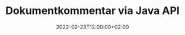 ---
############################# Static ############################
layout: "product"
date: 2022-02-23T12:00:00+02:00
draft: false

product: "Annotation"
product_tag: "annotation"
platform: "Java"
platform_tag: "java"

############################# Head ############################
head_title: "Java Document Annotation API | Visa och kommentera PDF Word Excel PPTX-bilder"
head_description: "Java Document Annotation API. Visa, tagga, kommentera och kommentera PDF Word DOCX, Excel XLSX, PPTX, EML EMLX, VSS VSD, OTP, CAD och bildfilformat."

############################# Header ##########################
title: "Dokumentkommentar via Java API"
description: "Bygg Java-applikationer med möjligheter att visa och kommentera PDF, HTML, MS Office och andra dokumentformat utan att installera någon extern programvara."
button:
    enable: true
    icon: "fas fa-arrow-down"
    label: "Ladda ner gratis provversion"
    link: "https://downloads.groupdocs.com/annotation/java"

############################# SubMenu #########################
submenu:
    enable: true
    
    left:
        img_alt: "GroupDocs.Annotation for Java"
        image: "https://www.groupdocs.cloud/templates/groupdocs/images/product-logos/groupdocs-annotation-java.png"
        product: "GroupDocs.Annotation"
        platform: "Java"

    middle:
        button:
            # button loop
            - link: "#features"
              text: "Funktioner"

            # button loop
            - link: "https://products.groupdocs.app/annotation"
              text: "Livedemos"

            # button loop
            - link: "https://purchase.groupdocs.com/pricing/annotation/java"
              text: "Prissättning"

    right:
        link_download: "https://downloads.groupdocs.com/annotation"
        link_learn: "https://docs.groupdocs.com/annotation/java/"
        link_buy: "https://purchase.groupdocs.com"

############################# Overview ############################
overview:
    enable: true
    content: |
      GroupDocs.Annotation Java API är en produkt som låter dig arbeta med anteckningar i dokument på olika plattformar och operativsystem, såsom Android, MacOS, Linux, Windows. GroupDocs.Annotation tillhandahåller ett bibliotek med enkelt API som ger många fördelar: om du till exempel behöver hålla data konfidentiell eller välja hur mycket kraft du behöver för att arbeta med biblioteket, eller delvis ändra arbetet med kommentarer, är biblioteket mycket lätt och flexibel.

      GroupDocs.Annotation for Java API låter dig arbeta med olika typer av kommentarer, som inkluderar: Text, Polyline, Area, Underline, Point, Watermark, Arrow, Ellipse, Text Replacement, Distance, Text Field, Resource Redaction etc. Och stöder de flesta populära dokumentformat som: PDF, HTML, Microsoft Office Word, Excel-kalkylblad, PowerPoint-presentationer, Visio, Outlook-e-post, bilder, metafiler, CAD-ritningar och olika andra format. API:et ger möjlighet att få miniatyrbilder av dokumentsidor och stöder import och export av kommentarer till och från PDF-filer.

      Med hjälp av biblioteket kan du [lägga till](/annotation/java/bmp/), [redigera](/annotation/java/bmp/), [extrahera](/annotation/java/bmp/) och [radera](/annotation/java/bmp/) anteckningar från dokument, rotera dokument, ändra miniatyrbildslösning och detta är inte en komplett lista över alla möjligheter. Den erbjuder också en omfattande uppsättning dataobjekt för att anpassa anteckningsegenskaper enligt dina krav inom alla dokumentformat som stöds.

      Att arbeta med GroupDocs.Annotation for Java API är väldigt enkelt och består av bara några få grundläggande steg. Först måste du konfigurera en licens, sedan välja filen som du vill arbeta med, sedan manipulera på något sätt med dokumentkommentarer (ta bort/redigera/extrahera/ta bort) och spara resultatet. För mer information, se produkt [dokumentation](https://docs.groupdocs.com/annotation/java/getting-started/) eller våra [exempel](https://github.com/groupdocs-annotation/GroupDocs.Annotation-for-Java) set.
      
      GroupDocs.Annotation uppdateras regelbundet och ger support till sina kunder, du är alltid välkommen att ställa frågor till oss eller skicka dina idéer eller berätta om dina behov av något nytt och vi implementerar det gärna i våra nya versioner.
    tabs:
      enable: true
      
      ## TAB ONE ##
      tab_one:
        description: |
          Följande är en översikt över GroupDocs.Annotation för Java:
      
        right:
          enable: true
          icon: "fab fa-html5"
          title:  Översikt
          content: |
            * Lägg till anteckningar
            * Exportera kommentarer 
            * Importera kommentarer
            * Svarsbaserade kommentarer
            * Anteckningskompatibilitet
      
      ## TAB TWO ##
      tab_two:
        description: |
          GroupDocs.Annotation för Java stöder alla populära [dokumentfilformat](https://docs.groupdocs.com/annotation/java/supported-document-formats/) inklusive: Microsoft Office, PDF, bilder och många andra.

        left:
          enable: true
          table:
            # table loop
            - title: "Microsoft Office Formats"
              content: |
                * **Word**: [DOC](/annotation/java/doc/), [DOCX](/annotation/java/docx/), [DOCM](/annotation/java/docm/), [DOT](/annotation/java/dot/), [DOTX](/annotation/java/dotx/), [RTF](/annotation/java/rtf/)
                * **Excel**: [XLS](/annotation/java/xls/), [XLSX](/annotation/java/xlsx/), [XLSB](/annotation/java/xlsb/), [XLSM](/annotation/java/xlsm/)
                * **PowerPoint**: [PPT](/annotation/java/ppt/), [PPTX](/annotation/java/pptx/), [PPS](/annotation/java/pps/), [PPSX](/annotation/java/ppsx/), [POTM](/annotation/java/potm/), [POTX](/annotation/java/potx/), [PPSM](/annotation/java/ppsm/), [PPTM](/annotation/java/pptm/), [WMF](/annotation/java/wmf/), [EMF](/annotation/java/emf/)
                * **Outlook**: [EML](/annotation/java/eml/), [EMLX](/annotation/java/emlx/), [MSG](/annotation/java/msg/)
                * **Visio**: [VSS](/annotation/java/vss/), [VST](/annotation/java/vst/), [VSD](/annotation/java/vsd/), [VSDX](/annotation/java/vsdx/), [VSX](/annotation/java/vsx/)

        right:
          enable: true
          table:
            # table loop
            - title: "Other Formats"
              content: |
                * **Portable**: [PDF](/annotation/java/pdf/) (PDF/A-1a, PDF/A-1b, PDF/A-2a)
                * **OpenDocument**: [ODT](/annotation/java/odt/), [ODS](/annotation/java/ods/), [ODP](/annotation/java/odp/)
                * **Images**: [BMP](/annotation/java/bmp/), [JPG](/annotation/java/jpg/), [JPEG](/annotation/java/jpeg/), [TIFF](/annotation/java/tiff/), [TIF](/annotation/java/tif/), [PNG](/annotation/java/png/), [GIF](/annotation/java/gif/), [DCM](/annotation/java/dcm/), [DICOM](/annotation/java/dicom/)
                * **AutoCAD**: [DWG](/annotation/java/dwg/), [DXF](/annotation/java/dxf/), [CAD](/annotation/java/cad/)
                * **Other**: [HTM](/annotation/java/htm/), [HTML](/annotation/java/html/), [CSV](/annotation/java/csv/), [DJVU](/annotation/java/djvu/), [OTP](/annotation/java/otp/), [OTT](/annotation/java/ott/)

      ## TAB THREE ##
      tab_three:
        description: |
          GroupDocs.Annotation for Java stöder följande operativsystem, ramar och pakethanterare:
        
        left:
          enable: true
          table:
            # table loop
            - icon: "fab fa-windows"
              title:  Operativsystem
              content: |
                * Microsoft Windows Desktop
                * Microsoft Windows Server
                * Linux
                * MacOS

            # table loop
            - icon: "fas fa-code"
              title:  Ramar som stöds
              content: |
                * Java 7 (1.7) and above

        right:
          enable: true
          table:
            # table loop
            - icon: "fas fa-cogs"
              title:  Utvecklingsmiljöer
              content: |
                * NetBeans
                * IntelliJ IDEA
                * Eclipse

            # table loop
            - icon: "fas fa-tools"
              title:  Bygg automationsverktyg
              content: |
                * Maven

############################# Features ############################
features:
    enable: true
    title: GroupDocs.Annotation för Java-funktioner

    feature:
      # feature loop
      - icon: "fas fa-copy"
        link: "https://docs.groupdocs.com/annotation/java/add-area-annotation/"
        content: Lägg till områdesanteckning i dokument och länka enkla och kapslade kommentarer

      # feature loop
      - icon: "fas fa-eye"
        link: "https://docs.groupdocs.com/annotation/java/add-arrow-annotation/"
        content: Peka på ett visst innehåll med pilkommentar

      # feature loop
      - icon: "fas fa-bolt"
        link: "https://docs.groupdocs.com/annotation/java/add-watermark-annotation/"
        content: Ställ in textvattenstämplar till PDF, presentationer, Excel-kalkylblad, bilder och diagram i vinklad position
      
      # feature loop
      - icon: "fas fa-file-powerpoint"
        link: "https://docs.groupdocs.com/annotation/java/add-point-annotation/"
        content: Lägg till popupkommentarer till valfri plats i dokumentet med hjälp av punktkommentarer

      # feature loop
      - icon: "fas fa-code"
        link: "https://docs.groupdocs.com/annotation/java/add-polyline-annotation/"
        content: Använd Polyline Annotation för att ansluta sekvens av linjesegment, bågsegment eller båda

      # feature loop
      - icon: "fas fa-cloud"
        link: "https://docs.groupdocs.com/annotation/java/add-ellipse-annotation/"
        content: Lägg till Ellipse-kommentarer till PDF, Word-dokument, kalkylblad, presentationer, diagram och bilder

      # feature loop
      - icon: "fas fa-remove-format"
        link: "https://docs.groupdocs.com/annotation/java/add-watermark-annotation/"
        content: Lägg till vinklade vattenstämplar för PDF, PowerPoint, Excel, bilder och diagram

      # feature loop
      - icon: "fas fa-comment-slash"
        link: "https://docs.groupdocs.com/annotation/java/add-underline-annotation/"
        content: Hämta koordinater för textkommentarer i bildrepresentation av ett dokument

      # feature loop
      - icon: "fas fa-location-arrow"
        link: "https://docs.groupdocs.com/annotation/java/add-annotation-to-the-document/"
        content: Understryka, genomstryka eller ändra specifik text i ett dokument

      # feature loop
      - icon: "fas fa-border-all"
        link: "https://docs.groupdocs.com/annotation/java/add-annotation-to-the-document/"
        content: Lägg till textstämpel eller vattenstämpel & textfält i ett dokument

      # feature loop
      - icon: "fas fa-wrench"
        link: "https://docs.groupdocs.com/annotation/java/add-point-annotation/"
        content: Importera och exportera anteckningar bland Word-dokument och PowerPoint-presentationer

      # feature loop
      - icon: "fas fa-columns"
        link: "https://docs.groupdocs.com/annotation/java/add-strikeout-annotation/"
        content: Annotera Excel-kalkylblad med anteckningstyper för text, textersättning, vattenstämpel och resursredigering

      # feature loop
      - icon: "fas fa-file-word"
        link: "https://docs.groupdocs.com/annotation/java/get-file-info/"
        content: Lägg till polylinje, genomstruken, understruken eller textkommentarer i PowerPoint-presentationer och bilder

      # feature loop
      - icon: "fas fa-envelope"
        link: "https://docs.groupdocs.com/annotation/java/basic-usage/"
        content: Markera punktkommentarer i presentationer med X, Y-koordinater

      # feature loop
      - icon: "fas fa-print"
        link: "https://docs.groupdocs.com/annotation/java/add-strikeout-annotation/"
        content: Lägg till genomstruken, text, understrykning eller polylinjekommentarer till bilder

      # feature loop
      - icon: "fas fa-file-archive"
        link: "https://docs.groupdocs.com/annotation/java/add-link-annotation/"
        content: Hämta dokumentinformation och bilder för Visio-diagram, såsom VSS och VSD
      
      # feature loop
      - icon: "fas fa-file-code"
        link: "https://docs.groupdocs.com/annotation/java/basic-usage/"
        content: Få miniatyrbilder av dokumentsidorna och arbeta med flersidiga TIFF-filer

      # feature loop
      - icon: "fas fa-file-excel"
        link: "https://docs.groupdocs.com/annotation/java/get-file-info/"
        content: Hämta alla anteckningar av ett dokument med ett enda funktionsanrop

      # feature loop
      - icon: "fas fa-heading"
        link: "https://docs.groupdocs.com/annotation/java/add-link-annotation/"
        content: Lägg till länkkommentarer till PDF-, Word- och PowerPoint-presentationer

      # feature loop
      - icon: "fas fa-project-diagram"
        link: "https://docs.groupdocs.com/annotation/java/add-point-annotation/"
        content: SVG Path Parsing-stöd för PDF, Word, Diagram, Slides och andra större dokumentformat

      # feature loop
      - icon: "fas fa-cube"
        link: "https://docs.groupdocs.com/annotation/java/technical-support/"
        content: Stöd för att lägga till vattenstämpelkommentarer i Word-dokument och rensning för textersättning

      # feature loop
      - icon: "fab fa-uncharted"
        link: "https://docs.groupdocs.com/annotation/java/technical-support/"
        content: Stöd för formbearbetning i diagram för textkommentarer
  
      # feature loop
      - icon: "fab fa-uncharted"
        link: "https://docs.groupdocs.com/annotation/java/advanced-usage/"
        content: Spara tid genom att cachelagra förhandsvisningar av dokument för snabbare bearbetning
  
      # feature loop
      - icon: "fab fa-uncharted"
        link: "https://docs.groupdocs.com/annotation/java/add-annotation-to-the-document/"
        content: Annotera enkelt Word-, Excel- och PowerPoint-dokument även med äldre format

      # feature loop
      - icon: "fab fa-uncharted"
        link: "https://docs.groupdocs.com/annotation/java/add-distance-annotation/"
        content: Visa avståndsanteckningstexter för Excel, PowerPoint och diagram

############################# Support ############################
support:
    enable: true

############################# Solutions ############################
solutions:
    enable: true
    title: GroupDocs.Annotation erbjuder API:er för dokumentvisning för andra populära utvecklingsmiljöer

    solution:
        # solution loop
        - img_alt: "GroupDocs.Annotation for .NET"
          image: "https://www.groupdocs.cloud/templates/groupdocs/images/product-logos/groupdocs-annotation-net.png"
          product: "GroupDocs.Annotation"
          platform: ".NET"
          link: "/annotation/net/"

############################# Back to top ###############################
back_to_top:
  enable: true
---